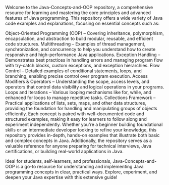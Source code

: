 Welcome to the Java-Concepts-and-OOP repository, a comprehensive resource for learning and mastering the core principles and advanced features of Java programming. This repository offers a wide variety of Java code examples and explanations, focusing on essential concepts such as:

Object-Oriented Programming (OOP) – Covering inheritance, polymorphism, encapsulation, and abstraction to build modular, reusable, and efficient code structures.
Multithreading – Examples of thread management, synchronization, and concurrency to help you understand how to create responsive and high-performance Java applications.
Exception Handling – Demonstrates best practices in handling errors and managing program flow with try-catch blocks, custom exceptions, and exception hierarchies.
Flow Control – Detailed examples of conditional statements, loops, and branching, enabling precise control over program execution.
Access Modifiers & Operators – Understanding the scope, access levels, and operators that control data visibility and logical operations in your programs.
Loops and Iterations – Various looping mechanisms like for, while, and enhanced for loops to manage repetitive tasks.
Collections Framework – Practical applications of lists, sets, maps, and other data structures, providing the foundation for handling and manipulating groups of objects efficiently.
Each concept is paired with well-documented code and structured examples, making it easy for learners to follow along and experiment independently. Whether you're a beginner building foundational skills or an intermediate developer looking to refine your knowledge, this repository provides in-depth, hands-on examples that illustrate both basic and complex concepts in Java. Additionally, the repository serves as a valuable reference for anyone preparing for technical interviews, Java certifications, or building real-world applications in Java.

Ideal for students, self-learners, and professionals, Java-Concepts-and-OOP is a go-to resource for understanding and implementing Java programming concepts in clear, practical ways. Explore, experiment, and deepen your Java expertise with this extensive guide!

